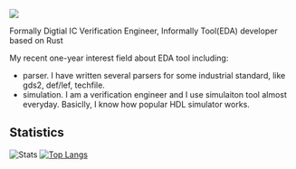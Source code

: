 ![](https://komarev.com/ghpvc/?username=erihsu)

Formally Digtial IC Verification Engineer, Informally Tool(EDA) developer based on Rust

My recent one-year interest field about EDA tool including:
* parser. I have written several parsers for some industrial standard, like gds2, def/lef, techfile.
* simulation. I am a verification engineer and I use simulaiton tool almost everyday. Basiclly, I know how popular HDL simulator works.

## Statistics
![Stats](https://github-readme-stats.vercel.app/api?username=erihsu&show_icons=true&theme=ayu-mirage)
[![Top Langs](https://github-readme-stats.vercel.app/api/top-langs/?username=erihsu&exclude_repo=TinySoC,&hide=c,c%2B%2B,tcl,perl,v,Objective-C%0A&layout=compact&theme=ayu-mirage&count_private=true)](https://github.com/anuraghazra/github-readme-stats)




